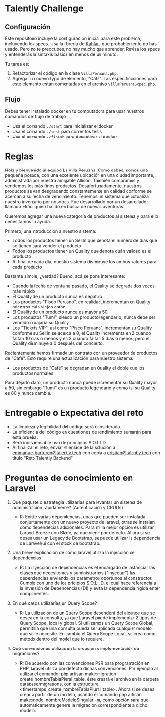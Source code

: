 # Talently Challenge 

## Configuración

Este repositorio incluye la configuración inicial para este problema, incluyendo los specs. Usa la librería de [Kahlan](http://kahlan.readthedocs.org/en/latest/), que probablemente no has usado. Pero no te preocupes, no hay mucho que aprender. Revisa los specs y entenderás la sintaxis básica en menos de un minuto.

Tu tarea es:

1. Refactorizar el código en la clase `VillaPeruana.php`.
2. Agregar un nuevo typo de elemento, "Café". Las especificaciones para este elemento están comentadas en el archivo `VillaPeruanaScpec.php`.

## Flujo

Debes tener instalado docker en tu computadora para usar nuestros comandos del flujo de trabajo

- Usa el comando `./start` para inicializar el docker
- Usa el comando `./test` para correr los tests
- Usa el comando `./finish` para desactivar el docker

# Reglas

Hola y bienvenido al equipo La Villa Peruana. Como sabes, somos una pequeña posada, con una excelente ubicación en una ciudad importante, administrada por nuestra amigable Allison. También compramos y vendemos los más finos productos. Desafortunadamente, nuestros productos se van desgradando constantemente en calidad conforme se acercan a su fecha de vencimiento. Tenemos un sistema que actualiza nuestro inventario por nosotros. Fue desarrollado por un desarrollador llamado Elmo, quien ha ido en busca de nuevas aventuras.

Queremos agregar una nueva categoría de productos al sistema y para ello necesitamos tu ayuda.

Primero, una introducción a nuestro sistema:

- Todos los productos tienen un SellIn que denota el número de días que se tienen para vender el producto
- Todos los productos tienen un Quality que denota cuán valioso es el producto
- Al final de cada día, nuestro sistema disminuye los ambos valores para cada producto

Bastante simple, ¿verdad? Bueno, acá se pone interesante:

- Cuando la fecha de venta ha pasado, el Quality se degrada dos veces más rápido
- El Quality de un producto nunca es negativo
- Los productos "Pisco Peruano", en realidad, incrementan en Quality mientras más viejos están
- El Quality de un producto nunca es mayor a 50
- Los productos "Tumi", siendo un producto legendario, nunca debe ser vendido o bajaría su Quality
- Los "Tickets VIP", así como "Pisco Peruano", incrementan su Quality conforme su SellIn se acerca a 0, el Quality incrementa en 2 cuando faltan 10 días o menos y en 3 cuando faltan 5 días o menos, pero el Quality disminuye a 0 después del concierto.

Recientemente hemos firmado un contrato con un proveedor de productos de "Café". Esto require una actualización para nuestro sistema:

- Los productos de "Café" se degradan en Quality el doble que los productos normales

Para dejarlo claro, un producto nunca puede incrementar su Quality mayor a 50, sin embargo "Tumi" es un producto legendario y como tal su Quality es 80 y nunca cambia.

# Entregable o Expectativa del reto

- La limpieza y legibilidad del código será considerada.
- La eficiencia del código en cuestiones de rendimiento sumarán para esta prueba.
- Será indispensable uso de principios S.O.L.I.D.
- Al finalizar el reto, enviar el enlace de la solución a emmanuel.barturen@talently.tech con copia a cristian@talently.tech con título "Reto Talently Backend"

# Preguntas de conocimiento en Laravel

1. Qué paquete o estrategia utilizarías para levantar un sistema de administración rápidamente? (Autenticación y CRUDs)
    * R: Existe varias dependencias, unas que pueden ser instalada conjuntamente con un nuevo proyecto
         de laravel, otras se instalan como dependecias adicionales. Para mi la mejor opción es utilizar 
         Laravel Breeze con Blade, ya que viene por defecto. Ahora si se desea usar un Legacy de Bootstrap,
         se puede utilizar la dependencia de Laravel/ui con el stack de bootstrap.

2. Una breve explicación de cómo laravel utiliza la injección de dependencias
    * R: La inyección de dependencias es el encargado de instanciar las clases que necesitemos
         y suministrarnos ("inyectar") las dependencias enviando los parámetros oportunos al constructor.
         Cumple con uno de los pricipios S.O.L.I.D, el cual hace referencia a la Inversión de Dependencias 
         (DI) y evita la dependencia rígida enter componentes.

3. En qué casos utilizarías un Query Scope?
    * R: La utilización de un Query Scope dependerá del alcance que se desea en la consulta, ya que 
         Laravel puede implementar 2 tipos de Query Scope, local y global. 
         Si utilizamos un Query Scope Global, permitiría que una consulta pueda ser aplicada cualquier
         modelo que se le necesite. En cambio el Query Scope Local, se crea como método dentro del model que lo requiere.

4. Qué convenciones utilizas en la creación e implementación de migraciones?
    * R: De acuerdo con las convenciones PSR para programación en PHP, laravel utiliza por
         defecto dichas convenciones. Por ejemplo al utilizar el comando: php artisan make:migration 
         create_nombreTablaPlural_table, éste creará el archivo en la carpeta database/migrations, con la 
         estructura <timestamps_create_nombreTablaPlural_table>. Ahora si se desea crear a partir de un 
         modelo, usando el comando php artisan make:model nombreModeloSingular -m, como opción para que 
         automaticamente genere la migracion correspondiente a dicho modelo.
         
